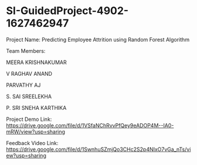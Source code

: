 # SI-GuidedProject-4902-1627462947

Project Name: Predicting Employee Attrition using Random Forest Algorithm

Team Members:

MEERA KRISHNAKUMAR

V RAGHAV ANAND

PARVATHY AJ

S. SAI SREELEKHA

P. SRI SNEHA KARTHIKA

Project Demo Link: https://drive.google.com/file/d/1VSfaNChRvvPfQey9eADOP4M--IA0-mRW/view?usp=sharing

Feedback Video Link: https://drive.google.com/file/d/1SwnhuSZmjQo3CHc2S2p4NIxO7vGa_nTs/view?usp=sharing
